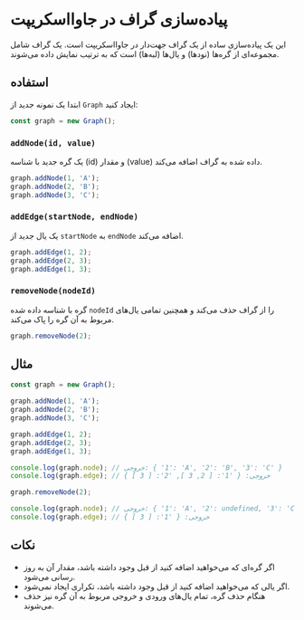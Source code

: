 

# پیاده‌سازی گراف در جاوااسکریپت

این یک پیاده‌سازی ساده از یک گراف جهت‌دار در جاوااسکریپت است. یک گراف شامل مجموعه‌ای از گره‌ها (نودها) و یال‌ها (لبه‌ها) است که به ترتیب نمایش داده می‌شوند.

## استفاده

ابتدا یک نمونه جدید از `Graph` ایجاد کنید:

```javascript
const graph = new Graph();
```

### `addNode(id, value)`

یک گره جدید با شناسه (id) و مقدار (value) داده شده به گراف اضافه می‌کند.

```javascript
graph.addNode(1, 'A');
graph.addNode(2, 'B');
graph.addNode(3, 'C');
```

### `addEdge(startNode, endNode)`

یک یال جدید از `startNode` به `endNode` اضافه می‌کند.

```javascript
graph.addEdge(1, 2);
graph.addEdge(2, 3);
graph.addEdge(1, 3);
```

### `removeNode(nodeId)`

گره با شناسه داده شده `nodeId` را از گراف حذف می‌کند و همچنین تمامی یال‌های مربوط به آن گره را پاک می‌کند.

```javascript
graph.removeNode(2);
```

## مثال

```javascript
const graph = new Graph();

graph.addNode(1, 'A');
graph.addNode(2, 'B');
graph.addNode(3, 'C');

graph.addEdge(1, 2);
graph.addEdge(2, 3);
graph.addEdge(1, 3);

console.log(graph.node); // خروجی: { '1': 'A', '2': 'B', '3': 'C' }
console.log(graph.edge); // خروجی: { '1': [ 2, 3 ], '2': [ 3 ] }

graph.removeNode(2);

console.log(graph.node); // خروجی: { '1': 'A', '2': undefined, '3': 'C' }
console.log(graph.edge); // خروجی: { '1': [ 3 ] }
```

## نکات

- اگر گره‌ای که می‌خواهید اضافه کنید از قبل وجود داشته باشد، مقدار آن به روز رسانی می‌شود.
- اگر یالی که می‌خواهید اضافه کنید از قبل وجود داشته باشد، تکراری ایجاد نمی‌شود.
- هنگام حذف گره، تمام یال‌های ورودی و خروجی مربوط به آن گره نیز حذف می‌شوند.



